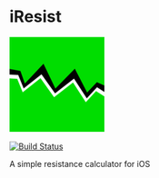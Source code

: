 # iResist

![App Icon](Resources/iResist_Icon.png)

[![Build Status](https://travis-ci.com/farktronix/iResist.svg?branch=master)](https://travis-ci.com/farktronix/iResist.svg?branch=master)

A simple resistance calculator for iOS
